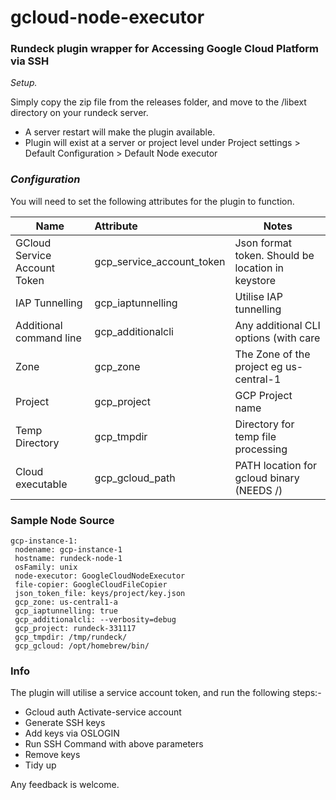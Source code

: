 # gcloud-node-executor

### Rundeck plugin wrapper for Accessing Google Cloud Platform via SSH



*Setup.*

Simply copy the zip file from the releases folder, and move to the /libext directory on your rundeck server.

- A server restart will make the plugin available.
- Plugin will exist at a server or project level under Project settings > Default Configuration > Default Node executor



### *Configuration*

You will need to set the following attributes for the plugin to function.

| Name                         | Attribute                 | Notes                                             |
| ---------------------------- | :------------------------ | ------------------------------------------------- |
| GCloud Service Account Token | gcp_service_account_token | Json format token. Should be location in keystore |
| IAP Tunnelling               | gcp_iaptunnelling         | Utilise IAP tunnelling                            |
| Additional command line      | gcp_additionalcli         | Any additional CLI options (with care             |
| Zone                         | gcp_zone                  | The Zone of the project eg us-central-1           |
| Project                      | gcp_project               | GCP Project name                                  |
| Temp Directory               | gcp_tmpdir                | Directory for temp file processing                |
| Cloud executable             | gcp_gcloud_path           | PATH location for gcloud binary   (NEEDS /)       |



### Sample Node Source 

```
gcp-instance-1:
 nodename: gcp-instance-1
 hostname: rundeck-node-1
 osFamily: unix
 node-executor: GoogleCloudNodeExecutor
 file-copier: GoogleCloudFileCopier
 json_token_file: keys/project/key.json
 gcp_zone: us-central1-a
 gcp_iaptunnelling: true
 gcp_additionalcli: --verbosity=debug
 gcp_project: rundeck-331117
 gcp_tmpdir: /tmp/rundeck/
 gcp_gcloud: /opt/homebrew/bin/
```

### Info

The plugin will utilise a service account token, and run the following steps:-

- Gcloud auth Activate-service account
- Generate SSH keys
- Add keys via OSLOGIN
- Run SSH Command with above parameters
- Remove keys
- Tidy up



Any feedback is welcome.



